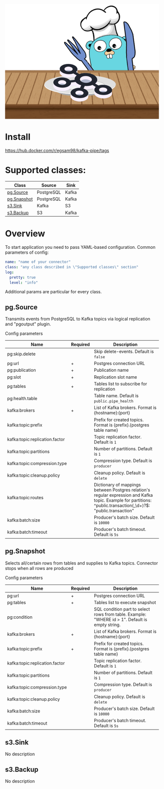 ![](/icon.png)

# Install
https://hub.docker.com/r/egsam98/kafka-pipe/tags

# Supported classes:
| Class                      | Source     | Sink  |
|----------------------------|------------|-------|
| [pg.Source](#pgsource)     | PostgreSQL | Kafka |
| [pg.Snapshot](#pgsnapshot) | PostgreSQL | Kafka |
| [s3.Sink](#s3sink)         | Kafka      | S3    |
| [s3.Backup](#s3backup)     | S3         | Kafka |

# Overview
To start application you need to pass YAML-based configuration.
Common parameters of config:
```yaml
name: "name of your connector"
class: "any class described in \"Supported classes\" section"
log:
  pretty: true
  level: "info"
```
Additional params are particular for every class.

## pg.Source
Transmits events from PostgreSQL to Kafka topics via logical replication and "pgoutput" plugin.

Config parameters

| Name                           | Required | Description                                                                                                                                                      |
|--------------------------------|----------|------------------------------------------------------------------------------------------------------------------------------------------------------------------|
| pg:skip.delete                 |          | Skip delete-events. Default is `false`                                                                                                                           |
| pg:url                         | +        | Postgres connection URL                                                                                                                                          |
| pg:publication                 | +        | Publication name                                                                                                                                                 |
| pg:slot                        | +        | Replication slot name                                                                                                                                            |
| pg:tables                      | +        | Tables list to subscribe for replication                                                                                                                         |
| pg:health.table                |          | Table name. Default is `public.pipe_health`                                                                                                                      |
| kafka:brokers                  | +        | List of Kafka brokers. Format is {hostname}:{port}                                                                                                               |
| kafka:topic:prefix             |          | Prefix for created topics. Format is {prefix}.{postgres table name}                                                                                              |
| kafka:topic:replication.factor |          | Topic replication factor. Default is `1`                                                                                                                         |
| kafka:topic:partitions         |          | Number of partitions. Default is `1`                                                                                                                             |
| kafka:topic:compression.type   |          | Compression type. Default is `producer`                                                                                                                          |
| kafka:topic:cleanup.policy     |          | Cleanup policy. Default is `delete`                                                                                                                              |
| kafka:topic:routes             |          | Dictionary of mappings between Postgres relation's regular expression and Kafka topic. Example for partitions: ^public.transaction(_\d+)?$: "public.transaction" |
| kafka:batch:size               |          | Producer's batch size. Default is `10000`                                                                                                                        |
| kafka:batch:timeout            |          | Producer's batch timeout. Default is `5s`                                                                                                                        |

## pg.Snapshot
Selects all/certain rows from tables and supplies to Kafka topics. Connector stops when all rows are produced

Config parameters

| Name                           | Required | Description                                                                                     |
|--------------------------------|----------|-------------------------------------------------------------------------------------------------|
| pg:url                         | +        | Postgres connection URL                                                                         |
| pg:tables                      | +        | Tables list to execute snapshot                                                                 |
| pg:condition                   |          | SQL condition part to select rows from table. Example: "WHERE id > 1". Default is empty string. |
| kafka:brokers                  | +        | List of Kafka brokers. Format is {hostname}:{port}                                              |
| kafka:topic:prefix             | +        | Prefix for created topics. Format is {prefix}.{postgres table name}                             |
| kafka:topic:replication.factor |          | Topic replication factor. Default is `1`                                                        |
| kafka:topic:partitions         |          | Number of partitions. Default is `1`                                                            |
| kafka:topic:compression.type   |          | Compression type. Default is `producer`                                                         |
| kafka:topic:cleanup.policy     |          | Cleanup policy. Default is `delete`                                                             |
| kafka:batch:size               |          | Producer's batch size. Default is `10000`                                                       |
| kafka:batch:timeout            |          | Producer's batch timeout. Default is `5s`                                                       |

## s3.Sink
No description

## s3.Backup
No description

